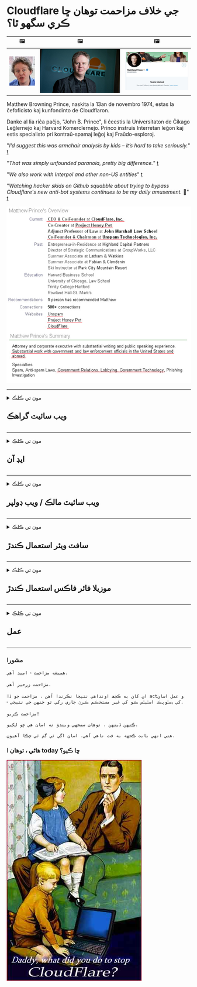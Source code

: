 # Cloudflare جي خلاف مزاحمت توهان ڇا ڪري سگهو ٿا؟

| 🖼 | 🖼 | 🖼 |
| --- | --- | --- |
| ![](../image/matthew_prince_teen.jpg) | ![](../image/matthew_prince.jpg) | ![](../image/blockedbymatthewprince.jpg) |


Matthew Browning Prince, naskita la 13an de novembro 1974, estas la ĉefoficisto kaj kunfondinto de Cloudflaron.

Danke al lia riĉa paĉjo, "John B. Prince", li ĉeestis la Universitaton de Ĉikago Leĝlernejo kaj Harvard Komerclernejo.
Princo instruis Interretan leĝon kaj estis specialisto pri kontraŭ-spamaj leĝoj kaj Fraŭdo-esploroj.


"*I’d suggest this was armchair analysis by kids – it’s hard to take seriously.*" [t](https://www.theguardian.com/technology/2015/nov/19/cloudflare-accused-by-anonymous-helping-isis)

"*That was simply unfounded paranoia, pretty big difference.*"  [t](https://twitter.com/xxdesmus/status/992757936123359233)

"*We also work with Interpol and other non-US entities*" [t](https://twitter.com/eastdakota/status/1203028504184360960)

"*Watching hacker skids on Github squabble about trying to bypass Cloudflare's new anti-bot systems continues to be my daily amusement.* 🍿" [t](https://twitter.com/eastdakota/status/1273277839102656515)


![](../image/whoismp.jpg)

---


<details>
<summary>مون تي ڪلڪ

## ويب سائيٽ گراهڪ
</summary>


- جيڪڏهن ويب سائيٽ جيڪا توهان پسند ڪيو ٿا Cloudflare استعمال ڪندي ، ٻڌايو ته Cloudflare استعمال نه ڪريو.
  - سوشل ميڊيا جهڙوڪ فيس بوڪ ، Reddit ، Twitter يا Mastodon تي ڪو به فرق نٿو پوي. [حرڪتون کان وڌيڪ عمل بلند آهن.](https://twitter.com/phyzonloop/status/1274132092490862594)
  - ويب سائيٽ جي مالڪ سان رابطو ڪرڻ جي ڪوشش ڪريو جيڪڏهن توهان پنهنجو پاڻ کي ڪارائتو بڻائڻ چاهيو ٿا.

[Cloudflare چيو](https://github.com/Eloston/ungoogled-chromium/issues/783):
```
اسان شفارس ڪيون ٿا ته توهان منتظمين سان گڏ مخصوص خدمتن يا سائيٽن تائين پهچو جنهن سان توهان مسئلي ۾ رهو ٿا ۽ پنهنجي تجربي سان حصيداري ڪريو ٿا.
```

[جيڪڏهن توهان ان کان نه پڇو ، ويب سائيٽ مالڪ ڪڏهن به اهو مسئلو knowاڻ ناهي.](../PEOPLE.md)

![](../image/liberapay.jpg)

[ڪامياب مثال](https://counterpartytalk.org/t/turn-off-cloudflare-on-counterparty-co-plz/164/5).<br>
توهان کي ڪو مسئلو آهي؟ [هاڻي پنهنجو آواز بلند ڪريو.](https://github.com/maraoz/maraoz.github.io/issues/1) هيٺ مثال.

```
توهان صرف ڪارپوريٽ سينسرشپ ۽ ڪاميٽي نگراني جي مدد ڪري رهيا آهيو.
https://codeberg.org/crimeflare/cloudflare-tor/src/branch/master/README.md
```

```
توهان جو ويب صفحو CloudFlare جي خانگي ديوتائن واري خانگي رازداري ۾ آهي.
https://codeberg.org/crimeflare/cloudflare-tor/
```

- ويب سائيٽ جي رازداري پاليسي پڙهڻ لاءِ ڪجهه وقت ڪو.
  - جيڪڏهن ويب سائيٽ Cloudflare جي پويان آهي يا ويب سائيٽ Cloudflare سان ڳن servicesيل خدمتون استعمال ڪري رهي آهي.

اهو لازمي طور تي وضاحت ڪري ٿو ته “Cloudflare” ڇا آهي ، ۽ Cloudflare سان پنهنجي ڊيٽا حصيداري ڪرڻ جي اجازت طلب ڪريو. ائين ڪرڻ ۾ ناڪامي وارو ڀروسو ڀوڳجي ويندو ۽ سوال ۾ ويبسائيٽ کان پاسو ڪرڻ گهرجي.

[قابل قبول رازداري پاليسي جو مثال هتي آهي](https://archive.is/bDlTz) ("Subprocessors" > "Entity Name")

```
مون توهان جي پرائيويسي پاليسي پڙهي آهي ۽ مان لفظ Cloudflare ڳولي نه سگهيس.
آئون توهان سان ڊيٽا شيئر ڪرڻ کان انڪار ڪريان جيڪڏهن توهان منهنجي ڊيٽا کي Cloudflare کي جاري ڪرڻ جاري رکو.
https://codeberg.org/crimeflare/cloudflare-tor/
```

اهو رازداري پاليسي جو هڪ مثال آهي جنهن ۾ Cloudflare لفظ ناهي.
[Liberland Jobs](https://archive.is/daKIr) [privacy policy](https://docsend.com/view/feiwyte):

![](../image/cfwontobey.jpg)

Cloudflare انهن جي پنهنجي رازداري پاليسي آهي.
[ڪلائوڊ فيلر ڊڪسڪسڪس ماڻهن کي پسند ڪري ٿو.](https://www.reddit.com/r/GamerGhazi/comments/2s64fe/be_wary_reporting_to_cloudflare/)

هتي ويب سائٽ جي سائن اپ فارم لاءِ سٺو مثال آهي.
AFAIK ، صفر ويب سائيٽ هي ڪر. ڇا توهان انهن تي اعتبار ڪندو؟

```
"ايڪس وائيز لاءِ سائن اپ" تي ڪلڪ ڪندي ، توهان اسان جي خدمت جي شرطن ۽ رازداري جي بيان تي متفق آهيو.
توهان Cloudflare سان پنهنجي ڊيٽا شيئر ڪرڻ تي پڻ متفق آهيو ۽ cloudflare جي رازداري بيان تي پڻ راضي ٿيو.
جيڪڏهن Cloudflare توهان جي معلومات لڪي ٿو يا توهان کي اسان جي سرور سان ڳن won'tڻ نه ڏيندو ، اها اسان جي غلطي ناهي. [*]

[ سائن اپ ڪريو ] [ مان متفق نه آهيان ]
```
[*] [PEOPLE.md](../PEOPLE.md)


- انھن جي خدمت استعمال نه ڪرڻ جي ڪوشش ڪريو. ياد رکو ته توهان Cloudflare طرفان ڏسي رهيا آهيو.
  - ["I'm in your TLS, sniffin' your passworz"](../image/iminurtls.jpg)

- ٻي ويب سائيٽ جي ڳولا ڪريو. انٽرنيٽ تي ڪي متبادل ۽ موقعا آھن!

- روزانو جي بنياد تي Tor کي استعمال ڪرڻ لاءِ پنهنجن دوستن کي قائل ڪيو.
  - گمنام اوپن انٽرنيٽ جو معيار هئڻ گهرجي!
  - [اهو نوٽ ڪريو ته تور منصوبو هن منصوبي کي ناپسند ڪندو آهي.](../HISTORY.md)

</details>

------

<details>
<summary>مون تي ڪلڪ

## ايڊ آن
</summary>

- جيڪڏھن توھان جو براؤزر فائر فاکس آھي ، ٽور برائوزر ، يا غير محفوظ ٿيل Chromium ھيٺ ڏنل ھڪ اضافو ھي استعمال ڪريو.
  - جيڪڏهن توهان ٻيون نئون اضافو شامل ڪرڻ چاهيو ٿا پهرين انهي بابت پڇو.


| نالو | ٺاھيندڙ | سپورٽ | بلاڪ ڪري سگھي ٿو | اطلاع ڏئي سگهان ٿو | Chrome |
| -------- | -------- | -------- | -------- | -------- | -------- |
| [Bloku Cloudflaron MITM-Atakon](../subfiles/about.bcma.md) | #Addon | [ ? ](README.md) | **ها**     | **ها**     |  **ها** |
| [Ĉu ligoj estas vundeblaj al MITM-atako?](../subfiles/about.ismm.md) | #Addon | [ ? ](README.md) | نه     | **ها**     |  **ها** |
| [Ĉu ĉi tiuj ligoj blokos Tor-uzanton?](../subfiles/about.isat.md) | #Addon | [ ? ](README.md) | نه     | **ها**     |  **ها** |
| [Block Cloudflare MITM Attack](https://trac.torproject.org/projects/tor/attachment/ticket/24351/block_cloudflare_mitm_attack-1.0.14.1-an%2Bfx.xpi)<br>[**DELETED BY TOR PROJECT**](../HISTORY.md) | nullius | [ ? ](tool/block_cloudflare_mitm_fx), [Link](README.md) | **ها**     | **ها**     |  نه |
| [TPRB](http://34ahehcli3epmhbu2wbl6kw6zdfl74iyc4vg3ja4xwhhst332z3knkyd.onion/) | Sw | [ ? ](http://34ahehcli3epmhbu2wbl6kw6zdfl74iyc4vg3ja4xwhhst332z3knkyd.onion/) | **ها**     | **ها**     |  نه |
| [Detect Cloudflare](https://addons.mozilla.org/en-US/firefox/addon/detect-cloudflare/) | Frank Otto | [ ? ](https://github.com/traktofon/cf-detect) | نه     | **ها**     |  نه |
| [True Sight](https://addons.mozilla.org/en-US/firefox/addon/detect-cloudflare-plus/) | claustromaniac | [ ? ](https://github.com/claustromaniac/detect-cloudflare-plus) | نه     | **ها**     |  نه |
| [Which Cloudflare datacenter am I visiting?](https://addons.mozilla.org/en-US/firefox/addon/cf-pop/) | 依云 | [ ? ](https://github.com/lilydjwg/cf-pop) | نه     | **ها**     |  نه |


- ”ديڪرٽرايلس“ ”سي ڊي اين ج ايس (Cloudflare)“ جو ڪنيڪشن روڪي سگهي ٿو.
  - اهو ڪيترن ئي درخواستن کي نيٽ ورڪن تائين پهچڻ کان روڪيندو آهي ، ۽ سائيٽن کي ٽوڙڻ لاءِ رکڻ لاءِ مقامي فائلون ڏيندو آهي.
  - ڊولپر جواب ڏنو: "[very concerning indeed](https://github.com/Synzvato/decentraleyes/issues/236#issuecomment-352049501)", "[widespread usage severely centralizes the web](https://github.com/Synzvato/decentraleyes/issues/251#issuecomment-366752049)"

- [توهان پڻ پنهنجي سرٽيفڪيٽ اٿارٽي (CA) تان Cloudflare سرٽيفڪيٽ کي ختم يا بي اعتمادي ڪري سگهو ٿا.](https://www.ssl.com/how-to/remove-root-certificate-firefox/)

</details>

------

<details>
<summary>مون تي ڪلڪ

## ويب سائيٽ مالڪ / ويب ڊولپر
</summary>


![](../image/word_cloudflarefree.jpg)

- Cloudflare حل ، مدت نه استعمال ڪريو.
  - توهان هن کان بهتر ڪري سگھو ٿا ، صحيح؟ [هتي Cloudflare سبسڪرپشن ، منصوبا ، ڊومين يا اڪائونٽ ختم ڪرڻ لاءِ ڪئين.](https://support.cloudflare.com/hc/en-us/articles/200167776-Removing-subscriptions-plans-domains-or-accounts)

| 🖼 | 🖼 |
| --- | --- |
| ![](../image/htmlalertcloudflare.jpg) | ![](../image/htmlalertcloudflare2.jpg) |

- وڌيڪ گراهڪن چاهيو؟ توهان کي خبر آهي ته ڇا ڪرڻو آهي. اشارو ”مٿان لڪير“ آهي.
  - [هيلو ، توهان لکيو ”اسان توهان جي رازداري کي سنجيده وٺون ٿا“ پر مون کي ”غلطي 403 منع ٿيل گمنام پراکسي جي اجازت ناهي“.](https://it.slashdot.org/story/19/02/19/0033255/stop-saying-we-take-your-privacy-and-security-seriously) توهان ٽور يا وي پي اين کي ڇو بلاڪ ڪري رهيا آهيو؟ [۽ توهان عارضي اي ميلن کي ڇو بلاڪ ڪري رهيا آهيو؟](http://nomdjgwjvyvlvmkolbyp3rocn2ld7fnlidlt2jjyotn3qqsvzs2gmuyd.onion/mail/)

![](../image/anonexist.jpg)

- Cloudflare استعمال ڪرڻ سان بندش جو امڪان وڌي ويندو. گهمڻ وارا توهان جي ويب سائيٽ تائين رسائي نٿا ڪري سگهن ، جيڪڏهن توهان جو سرور گهٽ آهي يا ڪلائوڊ فليئر هيٺ آهي.
  - [ڇا توهان واقعي سوچيو ته Cloudflare ڪڏهن به هيٺ نه ٿيو؟](https://www.ibtimes.com/cloudflare-down-not-working-sites-producing-504-gateway-timeout-errors-2618008) [Another](https://twitter.com/Jedduff/status/1097875615997399040) [sample](https://twitter.com/search?f=tweets&vertical=default&q=Cloudflare%20is%20having%20problems). [Need more](../PEOPLE.md)?

![](../image/cloudflareinternalerror.jpg)

- Cloudflare کي پنهنجي ”API سروس“ جي پراکسي لاءِ استعمال ڪرڻ ، ”سافٽويئر تازه ڪاري سرور“ يا ”آر ايس ايس فيڊ“ توهان جي صارف کي نقصان پهچائي سگهندو. هڪ گراهڪ توهان کي فون ڪيو ۽ چيو ”مان توهان جو API هاڻي استعمال نٿو ڪري سگهان“ ۽ توهان کي خبر ناهي ته ڇا ٿي رهيو آهي. Cloudflare خاموشي سان توهان جي گراهڪ کي بلاڪ ڪري سگهي ٿو. ڇا توهان سمجهو ٿا ته اهو ٺيڪ آهي؟
  - آن لائن سروس ۾ ڪيترائي آر ايس ايس پڙهيل گراهڪ ۽ آر ايس ايس پڙهندڙ آهن. جيڪڏهن توهان ماڻهن کي سبسڪرپشن جي اجازت نه ڏئي رهيا آهيو توهان آر ايس ايس فيڊ کي ڇو شايع ڪري رهيا آهيو؟

![](../image/rssfeedovercf.jpg)

- ڇا توهان کي HTTPS سرٽيفڪيٽ جي ضرورت آهي؟ ”ليڊ اينڊريٽ“ استعمال ڪريو يا صرف سي اي ڪمپني خريد ڪريو.

- ڇا توهان کي ڊي اين ايس سرور جي ضرورت آهي؟ ڇا توهان جو پنهنجو سرور قائم نٿو ڪري سگھجي؟ انهن جي باري ۾: [Hurricane Electric Free DNS](https://dns.he.net/), [Dyn.com](https://dyn.com/dns/), [1984 Hosting](https://www.1984hosting.com/), [Afraid.Org (جيڪڏهن توهان TOR استعمال ڪريو ته اداري پنهنجو اڪائونٽ حذف ڪيو)](https://freedns.afraid.org/)

- هلندڙ هوسٽنگ سروس؟ صرف مفت؟ انهن جي باري ۾: [Onion Service](http://vww6ybal4bd7szmgncyruucpgfkqahzddi37ktceo3ah7ngmcopnpyyd.onion/en/security/network-security/tor/onionservices-best-practices), [Free Web Hosting Area](https://freewha.com/), [Autistici/Inventati Web Site Hosting](https://www.autinv5q6en4gpf4.onion/services/website), [Github Pages](https://pages.github.com/), [Surge](https://surge.sh/)
  - [Cloudflare جو متبادل](../subfiles/cloudflare-alternatives.md)

- ڇا توهان "cloudflare-ipfs.com" استعمال ڪري رهيا آهيو؟ [ڇا توهان knowاڻو ٿا Cloudflare IPFS خراب آهي؟](../PEOPLE.md)

- توهان جي سرور تي ويب ايپليڪيشن فائر وال جهڙوڪ OWASP ۽ Fail2Ban انسٽال ڪريو ۽ ان کي صحيح طريقي سان ترتيب ڏيو
  - تور کي بلاڪ ڪرڻ ڪو حل ناهي. نن badن خراب استعمال ڪندڙن لاءِ سڀني کي سزا نه ڏيو.

- صارفين کي پنهنجي ويب سائيٽ تائين رسائي ڪرڻ کان روڪيو يا بلاڪ ڪيو “Cloudflare Warp” ۽ هڪ سبب فراهم ڪريو جيڪڏهن توهان ڪري سگهو ٿا.

> IP لسٽ: "[Cloudflare جي موجوده IP حدون](cloudflare_inc/)"

> A: بس انهن کي رڪاوٽ ڪيو

```
server {
...
deny 173.245.48.0/20;
deny 103.21.244.0/22;
deny 103.22.200.0/22;
deny 103.31.4.0/22;
deny 141.101.64.0/18;
deny 108.162.192.0/18;
deny 190.93.240.0/20;
deny 188.114.96.0/20;
deny 197.234.240.0/22;
deny 198.41.128.0/17;
deny 162.158.0.0/15;
deny 104.16.0.0/12;
deny 172.64.0.0/13;
deny 131.0.72.0/22;
deny 2400:cb00::/32;
deny 2606:4700::/32;
deny 2803:f800::/32;
deny 2405:b500::/32;
deny 2405:8100::/32;
deny 2a06:98c0::/29;
deny 2c0f:f248::/32;
...
}
```

> B: ڊي warningاريندڙ پيج تي وريو

```
http {
...
geo $iscf {
default 0;
173.245.48.0/20 1;
103.21.244.0/22 1;
103.22.200.0/22 1;
103.31.4.0/22 1;
141.101.64.0/18 1;
108.162.192.0/18 1;
190.93.240.0/20 1;
188.114.96.0/20 1;
197.234.240.0/22 1;
198.41.128.0/17 1;
162.158.0.0/15 1;
104.16.0.0/12 1;
172.64.0.0/13 1;
131.0.72.0/22 1;
2400:cb00::/32 1;
2606:4700::/32 1;
2803:f800::/32 1;
2405:b500::/32 1;
2405:8100::/32 1;
2a06:98c0::/29 1;
2c0f:f248::/32 1;
}
...
}

server {
...
if ($iscf) {rewrite ^ https://example.com/cfwsorry.php;}
...
}

<?php
header('HTTP/1.1 406 Not Acceptable');
echo <<<CLOUDFLARED
Thank you for visiting ourwebsite.com!<br />
We are sorry, but we can't serve you because your connection is being intercepted by Cloudflare.<br />
Please read https://codeberg.org/crimeflare/cloudflare-tor for more information.<br />
CLOUDFLARED;
die();
```

- جيڪڏهن توهان آزادي تي يقين رکون ۽ گمنام صارفن کي ڀليڪار مڃو ته Tor Onion Service يا I2P انسائيڪ سيٽ ڪريو

- ٻين ڪلارنيٽ / ٽور ڊبل ويب سائيٽ آپريٽرن کان صلاح پڇو ۽ گمنام دوست ٺاهيو!

</details>

------

<details>
<summary>مون تي ڪلڪ

## سافٽ ويئر استعمال ڪندڙ
</summary>


- Discord CloudFlare استعمال ڪري رهيو آهي متبادل؟ اسان مشورو ڏيو [**Briar** (Android)](https://f-droid.org/en/packages/org.briarproject.briar.android/), [Ricochet (PC)](https://ricochet.im/), [Tox + Tor (Android/PC)](https://tox.chat/download.html)
  - برري ۾ ٽور ڊيمن شامل آهي تنهن ڪري توهان کي Orbot انسٽال ڪرڻ جي ضرورت نه آهي.
  - ڪي ٽيچ ڊولپرز ، اوپن پرائيويسي ، حذف ڪيل اسٽاپ_ڪلي فلي پروجيڪٽ ان جي گٽ سروس کان بغير نوٽس.

- جيڪڏهن توهان ڊيبين GNU / لينڪس استعمال ڪندا آهيو ، يا ڪوئي نسخو ، رڪنيت حاصل ڪريو: [bug #831835](https://bugs.debian.org/cgi-bin/bugreport.cgi?bug=831835). ۽ جيڪڏهن توهان ڪري سگهو ٿا ، پيچ جي تصديق ڪرڻ ۾ مدد ڪريو ۽ سنڀاليندڙ کي صحيح نتيجي تي پهچندي مدد ڪريو ته ڇا اهو قبول ٿيڻ گهرجي.

- هميشه هنن برائوزرن جي صلاح ڏيو.

| نالو | ٺاھيندڙ | سپورٽ | راءِ ڏيو |
| -------- | -------- | -------- | -------- |
| [Ungoogled-Chromium](https://ungoogled-software.github.io/ungoogled-chromium-binaries/) | Eloston | [ ? ](https://github.com/Eloston/ungoogled-chromium) | PC (Win, Mac, Linux)  _!Tor_ |
| [Bromite](https://www.bromite.org/fdroid) | Bromite | [ ? ](https://github.com/bromite/bromite/issues) | Android  _!Tor_ |
| [Tor Browser](https://www.torproject.org/download/) | Tor Project | [ ? ](https://support.torproject.org/) | PC (Win, Mac, Linux)  _Tor_|
| [Tor Browser Android](https://www.torproject.org/download/) | Tor Project | [ ? ](https://support.torproject.org/) | Android  _Tor_|
| [Onion Browser](https://itunes.apple.com/us/app/onion-browser/id519296448?mt=8) | Mike Tigas | [ ? ](https://github.com/OnionBrowser/OnionBrowser/issues) | Apple iOS  _Tor_|
| [GNU/Icecat](https://www.gnu.org/software/gnuzilla/) | GNU | [ ? ](https://www.gnu.org/software/gnuzilla/) | PC (Linux) |
| [IceCatMobile](https://f-droid.org/en/packages/org.gnu.icecat/) | GNU | [ ? ](https://lists.gnu.org/mailman/listinfo/bug-gnuzilla) | Android |
| [Iridium Browser](https://iridiumbrowser.de/about/) | Iridium | [ ? ](https://github.com/iridium-browser/iridium-browser/) | PC (Win, Mac, Linux, OpenBSD) |


ٻئي سافٽ ويئر جي رازداري ناممڪن آهي. هن جو مطلب ناهي تور برائوزر ”مڪمل“ آهي.
انٽرنيٽ ۽ ٽيڪنالاجي تي ڪوبه 100 سيڪڙو محفوظ ناهي ۽ نه ئي 100 سيڪڙو پرائيويٽ آهي.

- تور استعمال ڪرڻ نٿا چاهيو؟ توهان ٽور ڊيمن سان ڪوبه برائوزر استعمال ڪري سگهو ٿا.
  - [ياد رکجو تور منصوبو پسند نٿو ڪري.](https://support.torproject.org/tbb/tbb-9/) جيڪڏهن توهان ائين ڪرڻ جي قابل آهيو ته ٽور برائوزر استعمال ڪريو.
- [ڪروميم تور سان ڪئين استعمال ڪجي](../subfiles/chromium_tor.md)


اچو ته ٻين سافٽ ويئر جي رازداري بابت ڳالهايون.

- [جيڪڏهن توهان واقعي فائرفاڪس استعمال ڪرڻ جي ضرورت آهي ، چونڊيو ”فائر فاڪس ESR“.](https://www.mozilla.org/en-US/firefox/organizations/)
  - [فائر فاڪس - اسپائي ويئر واچ ڊوگ](https://spyware.neocities.org/articles/firefox.html)
  - [فائر فاڪس مفت تقرير کي رد ڪري ٿو ، آزاد تقرير تي پابندي لڳائي ٿو](https://web.archive.org/web/20200423010026/https://reclaimthenet.org/firefox-rejects-free-speech-bans-free-speech-commenting-plugin-dissenter-from-its-extensions-gallery/)
  - ["100+ ڊائون لوڊ. اهو لڳي ٿو ته ڪنهن سوفٽويئر ڪمپني کي گهر ۾ رهڻ لاءِ ... ان ڏينهن سوفٽويئر تمام گهڻو آهي."](https://old.reddit.com/r/firefox/comments/gutdiw/weve_got_work_to_do_the_mozilla_blog/fslbbb6/)
  - [اڙي ، ڇو فائر فاڪسس منهنجي يو آر ايل بار ۾ اسپانسرش ڪيل لنڪس ڏيکاري رهيو آهي؟](https://www.reddit.com/r/firefox/comments/jybx2w/uh_why_is_firefox_showing_me_sponsored_links_in/)
  - [موزيلا - شيطان اوتار](https://digdeeper.neocities.org/ghost/mozilla.html)

- [ياد رکو ، موزيلا Cloudflare سروس استعمال ڪري رهيو آهي.](https://www.robtex.com/dns-lookup/www.mozilla.org) [اهي پنهنجي پراڊڪٽ تي Cloudflare جي DNS سروس پڻ استعمال ڪري رهيا آهن.](https://www.theregister.co.uk/2018/03/21/mozilla_testing_dns_encryption/)

- [موزيلا هن ٽڪيٽ کي باضابطه طور رد ڪري ڇڏيو.](https://bugzilla.mozilla.org/show_bug.cgi?id=1426618)

- [فائر فاڪس جو شوق آهي.](https://github.com/mozilla-mobile/focus-android/issues/1743) [انهن ٽيلي ميٽري بند ڪرڻ جو واعدو ڪيو پر انهن اهو بدلائي ڇڏيو.](https://github.com/mozilla-mobile/focus-android/issues/4210)

- [پيلي مون / بايوليسڪ ڊولپر کلاؤڊ فليئر سان پيار ڪندو آهي.](https://github.com/mozilla-mobile/focus-android/issues/1743#issuecomment-345993097)
  - [پيلي چنڊ جو آرڪائيو سرور 18 مهينن لاءِ مالويئر کي ڌڪ ۽ spreadهلايو](https://www.reddit.com/r/privacytoolsIO/comments/cc808y/pale_moons_archive_server_hacked_and_spread/)
  - هو تور استعمال ڪندڙن کان پڻ نفرت ڪري ٿو - "[تور کي يرغمال بڻجڻ ڏيو. منهنجو خيال آهي ته ڪيترين ئي سائيٽن کي تور جي طرف دشمني ڪرڻ گهرجي انهي کي تمام گهڻي بدڪاري واري عنصر تي غور ڪندي.](https://github.com/yacy/yacy_search_server/issues/314#issuecomment-565932097)"

- [واٽر فوڪس کي شديد ”فون گهر“ وارو مسئلو آهي](https://spyware.neocities.org/articles/waterfox.html)

- [گوگل ڪروم هڪ اسپائي ويئر آهي.](https://www.gnu.org/proprietary/malware-google.en.html)
  - [گوگل توھان جي سرگرمي جو پروفائيل ڪري ٿو.](https://spyware.neocities.org/articles/chrome.html)

- [ايس آر ويئر آئرن تمام گهڻن فونن جو گهر ڪنيڪشن ٺاهيندا آهن.](https://spyware.neocities.org/articles/iron.html) اهو گوگل ڊومينز سان پڻ ڳن connectي ٿو.

- [بهادر برائوزر وائيٽ لسٽسٽ Facebook / Twitter trackers.](https://www.bleepingcomputer.com/news/security/facebook-twitter-trackers-whitelisted-by-brave-browser/)
  - [هتي وڌيڪ مسئلا آهن.](https://spyware.neocities.org/articles/brave.html)
  - [بائنس ملندڙ شناختيه](https://twitter.com/cryptonator1337/status/1269594587716374528)

- [مائڪروسوفٽ ايج فيسبوڪ کي صارفن جي پٺن پويان فليش ڪوڊ هلائيندو آهي](https://www.zdnet.com/article/microsoft-edge-lets-facebook-run-flash-code-behind-users-backs/)

- [ويوالدي توهان جي رازداري جو احترام نٿو ڪري.](https://spyware.neocities.org/articles/vivaldi.html)

- [اوپيرا جاسوس ويئر جي سطح: انتهائي تيز](https://spyware.neocities.org/articles/opera.html)

- Apple iOS: [توهان کي iOS کي هرگز استعمال نه ڪرڻ گهرجي ، خاص طور تي ڇاڪاڻ ته اهو مالويئر آهي.](https://www.gnu.org/proprietary/malware-apple.html)

ان ڪري اسان رڳو ٽيبل جي مٿان سفارش ڪيون ٿا. ٻيو ڪجھ نه.

</details>

------

<details>
<summary>مون تي ڪلڪ

## موزيلا فائر فاڪس استعمال ڪندڙ
</summary>


- ”فائر فاڪس نائيٽ“ موزيلا سرور ڏانهن آپٽ آئوٽ طريقي کان بغير ڊيبگ سطح جي معلومات موڪلي ويندي.
  - [موزيلا سرور ڪلائوڊ فليئر کي واهي رهيا آهن](https://www.digwebinterface.com/?hostnames=www.mozilla.org%0D%0Amozilla.cloudflare-dns.com&type=&ns=resolver&useresolver=8.8.4.4&nameservers=)

- اهو فائر فاڪس کي موزيلا سرورز سان ڳن toڻ جي منع ڪرڻ ممڪن آهي.
  - [موزيلا جي پاليسي ـ خاڪا هدايتڪار](https://github.com/mozilla/policy-templates/blob/master/README.md)
  - ياد رهي ته هي ٽرڪ بعد ۾ ورزن ۾ ڪم ڪرڻ بند ڪري سگهي ٿي ڇاڪاڻ ته موزيلا پاڻ کي پسند ڪرڻ پسند ڪندو آهي.
  - انهن کي مڪمل طور تي بلاڪ ڪرڻ لاءِ فائر وال ۽ ڊي اين ايس فلٽر استعمال ڪريو.

"`/distribution/policies.json`"

>     "WebsiteFilter": {
> 		"Block": [
> 		"*://*.mozilla.com/*",
> 		"*://*.mozilla.net/*",
> 		"*://*.mozilla.org/*",
> 		"*://webcompat.com/*",
> 		"*://*.firefox.com/*",
> 		"*://*.thunderbird.net/*",
> 		"*://*.cloudflare.com/*"
> 		]
>     },


- ~~موزيلا جي ٽريڪٽر تي هڪ بگ جي رپورٽ ڪريو ، ٻڌايو ته Cloudflare استعمال نه ڪرڻ جي.~~ بگگيولا تي هڪ بگ رپورٽ هئي. ڪيترائي ماڻھو پنھنجي تشويش لاءِ پوسٽ ڪيا ويا ، بگ بگ کي 2018 ۾ اداري طرفان لڪايو ويو ھو.

- توھان ڪري سگھوٿا DoH کي Firefox ۾.
  - [فائر فاڪس جي ڊفالٽ ڊي اين ايس فراهم ڪندڙ کي تبديل ڪريو](../subfiles/change-firefox-dns.md)

![](../image/firefoxdns.jpg)

- [جيڪڏهن توهان Non-ISP DNS استعمال ڪرڻ چاهيندا ، OpenNIC Tier2 DNS سروس استعمال ڪرڻ تي غور ڪريو يا ڪنهن غير Cloudflare DNS سروسز کي.](https://wiki.opennic.org/start)
![](../image/opennic.jpg)
  - Cloudflare کي ڊي اين ايس سان بلاڪ ڪيو. [Crimeflare DNS](https://dns.crimeflare.eu.org/)

- توھان ٽور استعمال ڪري سگھوٿا ڊي اين ايس رليور طور. [جيڪڏهن توهان ٽور ماهر نه آهيو ، هتي سوال پڇو.](https://tor.stackexchange.com/)

> **ڪيئن؟**
> 1. ڊائون لوڊ ڪريو ۽ انسٽال ڪريو توهان جي ڪمپيوٽر تي.
> 2. هن لائن کي "تورڪ" فائل ۾ شامل ڪريو.
> DNSPort 127.0.0.1:53
> 3. تور ٻيهر شروع ڪريو.
> 4. پنھنجي ڪمپيوٽر جي ڊي اين ايس سرور کي "127.0.0.1" تي مقرر ڪريو.

</details>

------

<details>
<summary>مون تي ڪلڪ

## عمل
</summary>


- Cloudflare جي خطرن بابت توهان جي ٻين کي ٻڌاءِ.

- [هن مخزن کي بهتر بنائڻ ۾ مدد ڪريو.](https://codeberg.org/crimeflare/cloudflare-tor).
  - ٻئي لسٽ ، ان جي خلاف دليل ۽ ان جا تفصيل.

- [دستاويز ڪريو ۽ تمام گهڻو عوام ۾ ٺاهيو جتي جڙيل Cloudflare (۽ ساڳي ئي ڪمپنيون) سان شيون غلط آهن ، انهي بحالي جو ذڪر ڪرڻ](https://codeberg.org/crimeflare/cloudflare-tor) :)

- عام طور تي Tor کي استعمال ڪندي وڌيڪ ماڻهو حاصل ڪريو جئين اهي دنيا جي مختلف حصن جي نظر کان ويب کي تجربو ڪري سگھن.

- گروپس شروع ڪريو ، سوشل ميڊيا ۽ مين اسپيس ۾ ، دنيا کي Cloudflare کان آزاد ڪرائڻ لاءِ وقف.

- جتي مناسب هجي ، انهن گروپن سان ڳن thisيو هن مخزن تي - اهو هڪ گروپ طور گڏجي ڪم ڪرڻ جي جڳهه ٿي سگهي ٿو.

- [ڪوپ شروع ڪريو جيڪو ڪلائوڊ فليئر لاءِ بامقصد غير ڪارپوريٽ متبادل مهيا ڪري سگهي ٿو.](../subfiles/cloudflare-alternatives.md)

- اچو ته ڪلائوڊ فليئر خلاف گهٽ ۾ گهٽ ڪيترائي تحفظ فراهم ڪرڻ ۾ مدد لاءِ ڪنهن متبادل لاءِ ٻڌايو.

- جيڪڏهن توهان Cloudflare گراهڪ آهيو ، پنهنجي رازداري جي سيٽنگ طئي ڪريو ۽ انتظار ڪريو ته انهن جي خلاف ورزي ٿي.
  - [پوءِ انهن کي مخالف اسپام / رازداري جي خلاف ورزي الزامن هيٺ آڻجي.](https://twitter.com/thexpaw/status/1108424723233419264)

- جيڪڏهن توهان آمريڪا جي رياست ۾ آهيو ۽ سوال ۾ اها ويب سائيٽ هڪ بينڪ يا اڪائونٽنٽ آهي ، ڪوشش ڪريو گرام ـ ليچ ـ بليلي ايڪٽ ، يا آمريڪن سان ڊيوس ايبلٽي ايڪٽ تحت قانوني دٻاءُ ۽ backاڻ ڏيو ته توهان کي ڪيتري پري حاصل آهي .

- جيڪڏهن ويبسائيٽ ڪا سرڪاري سائيٽ آهي ته آمريڪي آئين جي پهرين ترميم تحت قانوني دٻاءُ آڻڻ جي ڪوشش ڪريو.

- جيڪڏهن توهان يورپي يونين جا شهري آهيو ، عام ڊيٽا تحفظ واري ضابطي تحت پنهنجي ذاتي معلومات موڪلڻ لاءِ ويب سائيٽ سان رابطو ڪريو. جيڪڏهن اهي توهان کي توهان جي معلومات ڏيڻ کان انڪار ڪن ٿا ، اهو قانون جي ڀڃڪڙي آهي.

- انهن ڪمپنين لاءِ جيڪي دعويٰ ڪن ٿيون انهن جي ويبسائيٽ تي سروس پيش ڪرڻ جي ڪوشش ڪن ٿيون انهن کي "غلط اشتهارسازي" طور تي صارف تحفظ جي تنظيمن ۽ BBB کي. Cloudflare ويب سائٽ Cloudflare سرورز طرفان خدمت ڪئي وئي آهي.

- [آئي ٽي يو يو ايس جي حوالي سان ٻڌائي ٿو ته ڪلائوڊ فلير ايتري وڏي پئماني تي حاصل ڪرڻ شروع ڪري رهيو آهي ته ان تي اينٽي ٽرسٽ قانون لاٿو وڃي.](https://www.itu.int/en/ITU-T/Workshops-and-Seminars/20181218/Documents/Geoff_Huston_Presentation.pdf)

- اهو سمجھڻ جوڳي آهي ته GNU GPL ورجن 4 هڪ اهڙي سروس جي پويان سورس ڪوڊ محفوظ ڪرڻ خلاف رزق شامل ڪري سگهي ٿي ، سڀني GPLv4 ۽ بعد ۾ پروگرامن جي ضرورت آهي ته گهٽ ۾ گهٽ ذريعه ڪوڊ هڪ وچولي ذريعي رسائي ٿئي جيڪا Tor استعمال ڪندڙن سان تعصب نه ڪري.

</details>

------

### مشورا

```
هميشه مزاحمت ۾ اميد آهي.

مزاحمت زرخيز آهي.

ان کان به ڪجھ اونداهي نتيجا نڪرندا آهن ، مزاحمت جو ڏا actو عمل اسان کي ڊسٽوپڪ اسٽيٽس ڪو کي غير مستحڪم ڪرڻ جاري رکي ٿو جنهن جي نتيجي ۾.

مزاحمت ڪريو!
```

```
ڪنهن ڏينهن ، توهان سمجهي ويندؤ ته اسان هي ڇو لکيو.
```

```
هتي انهي بابت ڪجهه به فٽ ناهي آهي. اسان اڳي ئي گم ٿي چڪا آهيون.
```

### هاڻي ، توهان ا today ڇا ڪيو؟


![](../image/stopcf.jpg)
